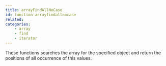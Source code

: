 ```yaml
---
title: arrayFindAllNoCase
id: function-arrayfindallnocase
related:
categories:
    - array
    - find
    - iterator
---
```


These functions searches the array for the specified object and return the positions of all occurrence of this values.